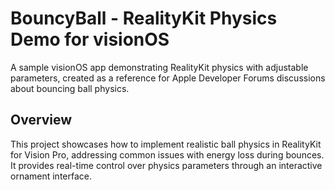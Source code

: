 # BouncyBall - RealityKit Physics Demo for visionOS

A sample visionOS app demonstrating RealityKit physics with adjustable parameters, created as a reference for Apple Developer Forums discussions about bouncing ball physics.

## Overview

This project showcases how to implement realistic ball physics in RealityKit for Vision Pro, addressing common issues with energy loss during bounces. It provides real-time control over physics parameters through an interactive ornament interface.
